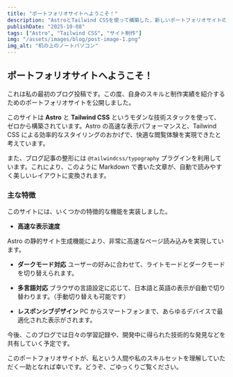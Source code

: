```yaml
---
title: "ポートフォリオサイトへようこそ！"
description: "AstroとTailwind CSSを使って構築した、新しいポートフォリオサイトの紹介です。サイトの技術的な特徴や、今後の展望についてお話しします。"
publishDate: "2025-10-08"
tags: ["Astro", "Tailwind CSS", "サイト制作"]
img: "/assets/images/blog/post-image-1.png"
img_alt: "机の上のノートパソコン"
---
```


## ポートフォリオサイトへようこそ！

これは私の最初のブログ投稿です。この度、自身のスキルと制作実績を紹介するためのポートフォリオサイトを公開しました。

このサイトは **Astro** と **Tailwind CSS** というモダンな技術スタックを使って、ゼロから構築されています。Astro の高速な表示パフォーマンスと、Tailwind CSS による効率的なスタイリングのおかげで、快適な閲覧体験を実現できたと考えています。

また、ブログ記事の整形には `@tailwindcss/typography` プラグインを利用しています。これにより、このように Markdown で書いた文章が、自動で読みやすく美しいレイアウトに変換されます。

### 主な特徴

このサイトには、いくつかの特徴的な機能を実装しました。

- **高速な表示速度**

 Astro の静的サイト生成機能により、非常に高速なページ読み込みを実現しています。

- **ダークモード対応**
 ユーザーの好みに合わせて、ライトモードとダークモードを切り替えられます。

- **多言語対応**
 ブラウザの言語設定に応じて、日本語と英語の表示が自動で切り替わります。（手動切り替えも可能です）

- **レスポンシブデザイン**
 PC からスマートフォンまで、あらゆるデバイスで最適化された表示がされます。

今後、このブログでは日々の学習記録や、開発中に得られた技術的な発見などを共有していく予定です。

このポートフォリオサイトが、私という人間や私のスキルセットを理解していただく一助となれば幸いです。どうぞ、ごゆっくりご覧ください。
